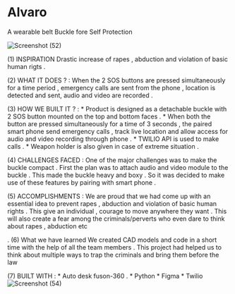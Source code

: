 # Alvaro
A wearable belt Buckle fore Self Protection


![Screenshot (52)](https://user-images.githubusercontent.com/75155661/143767747-a43cec5b-00d0-4acd-a428-4f4a9cc030b8.png)


(1) INSPIRATION
	 Drastic increase of rapes , abduction and violation of basic human rigts .
   
   
   
(2) WHAT IT DOES ?
	: When the 2 SOS buttons are pressed simultaneously for a time period , emergency calls are sent from the phone , location is detected and sent, audio and video are recorded .
  
  
  
  
(3) HOW WE BUILT IT ?
	: * Product is designed as a detachable buckle with 2 SOS button mounted on the top and bottom faces . 
	  * When both the button are pressed simultaneously for a time of 3 seconds , the paired smart phone send emergency calls , track live location 
	    and allow access for audio and video recording through phone .
	  * TWILIO API is used to make calls .
	  * Weapon holder is also given in case of extreme situation .
    
    
    
    
(4) CHALLENGES FACED 
	: One of the major challenges was to make the buckle compact . First the plan was to attach audio and video module to the buckle . This  made the buckle heavy and boxy . So it was decided to make use of these features by pairing with smart phone .
  
  
  
(5) ACCOMPLISHMENTS 
	: We are proud that we had come up with an essential idea to prevent rapes , abduction and violation of basic human rights . This give an  individual , courage to move anywhere they want  . This will also create a fear among the criminals/perverts who   even dare to think about rapes , abduction etc 
  
  .
(6)  What we have learned
	  We created CAD models and code in a short time with the help of all the team members . This project had helped us to think about multiple ways to   trap the criminals and  bring them before the law 
    
    
(7) BUILT WITH 
	: * Auto desk fuson-360 .
	  * Python
	  * Figma
	  * Twilio
	![Screenshot (54)](https://user-images.githubusercontent.com/75155661/143771830-09f91904-550e-4849-9143-1dba99be1a7f.png)
  
